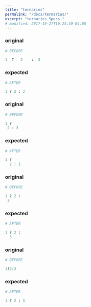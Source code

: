 ```yaml
---
title: "ternaries"
permalink: "/docs/ternaries/"
excerpt: "ternaries Specs."
# modified: 2017-10-27T16:25:30-04:00
---
```

### original
```ruby
# BEFORE

1  ?   2    :  3

```
### expected
```ruby
# AFTER

1 ? 2 : 3

```
### original
```ruby
# BEFORE

1 ?
 2 : 3

```
### expected
```ruby
# AFTER

1 ?
  2 : 3

```
### original
```ruby
# BEFORE

1 ? 2 :
 3

```
### expected
```ruby
# AFTER

1 ? 2 :
  3

```
### original
```ruby
# BEFORE

1?2:3

```
### expected
```ruby
# AFTER

1 ? 2 : 3
```

